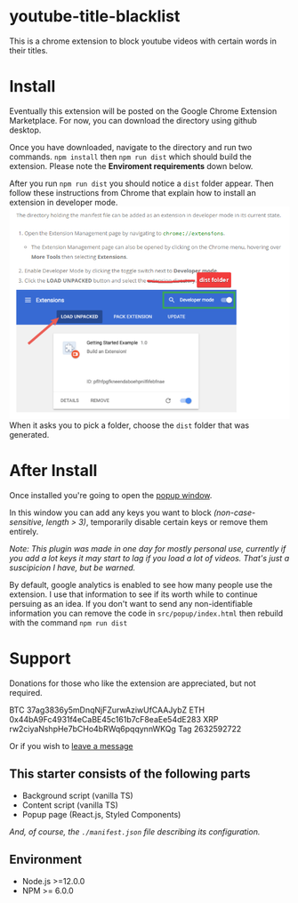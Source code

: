 # youtube-title-blacklist

This is a chrome extension to block youtube videos with certain words in their titles.

# Install

Eventually this extension will be posted on the Google Chrome Extension Marketplace. For now, you can download the directory using github desktop.

Once you have downloaded, navigate to the directory and run two commands. `npm install` then `npm run dist` which should build the extension. Please note the **Enviroment requirements** down below.

After you run `npm run dist` you should notice a `dist` folder appear. Then follow these instructions from Chrome that explain how to install an extension in developer mode. ![](images/chrome_developer_instructions.png)
When it asks you to pick a folder, choose the `dist` folder that was generated.

# After Install

Once installed you're going to open the [popup window](images/popup_window.png).

In this window you can add any keys you want to block _(non-case-sensitive, length > 3)_, temporarily disable certain keys or remove them entirely.

_Note: This plugin was made in one day for mostly personal use, currently if you add a lot keys it may start to lag if you load a lot of videos. That's just a suscipicion I have, but be warned._

By default, google analytics is enabled to see how many people use the extension. I use that information to see if its worth while to continue persuing as an idea. If you don't want to send any non-identifiable information you can remove the code in `src/popup/index.html` then rebuild with the command `npm run dist`

# Support

Donations for those who like the extension are appreciated, but not required.

BTC 37ag3836y5mDnqNjFZurwAziwUfCAAJybZ
ETH 0x44bA9Fc4931f4eCaBE45c161b7cF8eaEe54dE283
XRP rw2ciyaNshpHe7bCHo4bRWq6pqqynnWKQg Tag 2632592722

Or if you wish to [leave a message](https://streamlabs.com/creativebuilds/tip)

## This starter consists of the following parts

- Background script (vanilla TS)
- Content script (vanilla TS)
- Popup page (React.js, Styled Components)

_And, of course, the `./manifest.json` file describing its configuration._

## Environment

- Node.js >=12.0.0
- NPM >= 6.0.0
